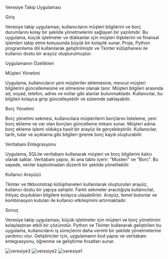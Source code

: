 Veresiye Takip Uygulaması


Giriş

Veresiye takip uygulaması, kullanıcıların müşteri bilgilerini ve borç durumlarını kolay bir şekilde yönetmelerini sağlayan bir yazılımdır. Bu uygulama, küçük işletmeler ve dükkanlar için müşteri ilişkilerini ve finansal işlemleri takip etme konusunda büyük bir kolaylık sunar. Proje, Python programlama dili kullanılarak geliştirilmiştir ve Tkinter kütüphanesi ile kullanıcı dostu bir arayüz oluşturulmuştur.

Uygulamanın Özellikleri

Müşteri Yönetimi

Uygulama, kullanıcıların yeni müşteriler eklemesine, mevcut müşteri bilgilerini güncellemesine ve silmesine olanak tanır. Müşteri bilgileri arasında ad, soyad, telefon, adres ve notlar gibi alanlar bulunmaktadır. Kullanıcılar, bu bilgileri kolayca girip güncelleyebilir ve sistemde saklayabilir.

Borç Yönetimi

Borç yönetimi sekmesi, kullanıcılara müşterilerin borçlarını listeleme, yeni borç ekleme ve var olan borçları güncelleme imkanı sunar. Müşteri adına borç ekleme işlemi oldukça basit bir arayüz ile gerçekleştirilir. Kullanıcılar, tarih, tutar ve açıklama gibi bilgileri girerek borç kaydı oluşturabilir.

Veritabanı Entegrasyonu

Uygulama, SQLite veritabanı kullanarak müşteri ve borç bilgilerini kalıcı olarak saklar. Veritabanı yapısı, iki ana tablo içerir: "Musteri" ve "Borc". Bu sayede, veriler kaybolmadan düzenli bir şekilde yönetilebilir.

Kullanıcı Arayüzü

Tkinter ve ttkbootstrap kütüphaneleri kullanılarak oluşturulan arayüz, kullanıcı dostu bir yapıya sahiptir. Farklı sekmeler aracılığıyla kullanıcılar, ihtiyaç duydukları bilgilere kolayca ulaşabilirler. Arayüz, temel butonlar ve kombinasyon kutuları ile kullanıcı etkileşimini artırmaktadır.

Sonuç

Veresiye takip uygulaması, küçük işletmeler için müşteri ve borç yönetimini kolaylaştıran etkili bir çözümdür. Python ve Tkinter kullanarak geliştirilen bu uygulama, kullanıcıların iş süreçlerini daha verimli bir şekilde yönetmelerine yardımcı olur. Geliştiriciler için, uygulamanın kod yapısı ve veritabanı entegrasyonu, öğrenme ve geliştirme fırsatları sunar.

![veresiye3](https://github.com/user-attachments/assets/f066769a-ca66-4b9c-8800-f0c0f8f33714)
![veresiye2](https://github.com/user-attachments/assets/46220d41-8d04-482a-b497-37081429b86b)
![veresiye1](https://github.com/user-attachments/assets/998a85d4-012b-4ad9-96b1-f57be6471d27)
